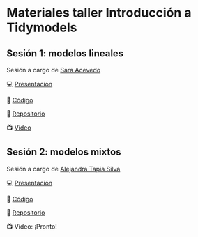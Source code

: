 # Materiales taller Introducción a Tidymodels

## Sesión 1: modelos lineales
Sesión a cargo de [Sara Acevedo](https://twitter.com/saryace)

 

:computer: [Presentación](https://raw.githack.com/Saryace/tallertidymodels/master/tallertidymodels.html)

:page_facing_up: [Código](https://minhaskamal.github.io/DownGit/#/home?url=https://github.com/Saryace/tallertidymodels/raw/master/tallertidymodels.R)

:open_file_folder: [Repositorio](https://github.com/Saryace/tallertidymodels)

:tv: [Video](https://vimeo.com/525178849)

## Sesión 2: modelos mixtos
Sesión a cargo de [Alejandra Tapia Silva](https://twitter.com/aleants)
 

:computer: [Presentación](https://alejandraandrea.github.io/slides-xaringan-mixed-models)

:page_facing_up: [Código](https://github.com/alejandraandrea/slides-xaringan-mixed-models/blob/master/code_mixed-models.R)

:open_file_folder: [Repositorio](https://github.com/alejandraandrea/slides-xaringan-mixed-models)

:tv: Video: ¡Pronto!


